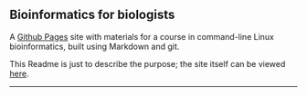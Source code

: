 ## Bioinformatics for biologists

A [Github Pages](https://pages.github.com) site with materials for a
course in command-line Linux bioinformatics, built using Markdown and git.

This Readme is just to describe the purpose; the site itself can be
viewed [here](https://rwhetten.github.io/).

---
